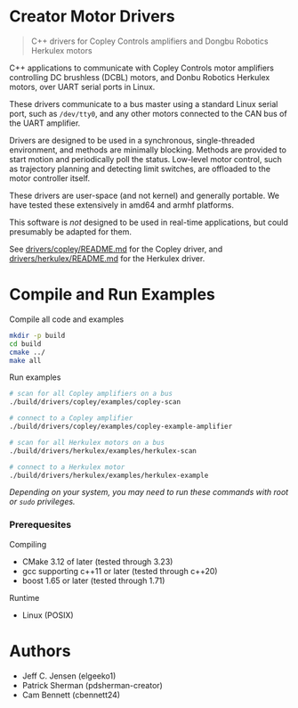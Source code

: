 # Creator Motor Drivers
> C++ drivers for Copley Controls amplifiers
> and Dongbu Robotics Herkulex motors

C++ applications to communicate with Copley Controls motor amplifiers
controlling DC brushless (DCBL) motors, and Donbu Robotics Herkulex motors,
over UART serial ports in Linux.

These drivers communicate to a bus master using a
standard Linux serial port, such as `/dev/tty0`, and any other motors
connected to the CAN bus of the UART amplifier.

Drivers are designed
to be used in a synchronous, single-threaded environment, and methods
are minimally blocking. Methods are provided to start motion and
periodically poll the status. Low-level motor control, such as
trajectory planning and detecting limit switches, are offloaded to
the motor controller itself.

These drivers are user-space (and not kernel) and generally portable.
We have tested these extensively in amd64 and armhf platforms.

This software is _not_ designed to be used in real-time applications,
but could presumably be adapted for them.

See [drivers/copley/README.md](drivers/copley/README.md) for the Copley driver,
and [drivers/herkulex/README.md](drivers/herkulex/README.md) for the Herkulex driver.


# Compile and Run Examples
Compile all code and examples
```sh
mkdir -p build
cd build
cmake ../
make all
```

Run examples
```sh
# scan for all Copley amplifiers on a bus
./build/drivers/copley/examples/copley-scan

# connect to a Copley amplifier
./build/drivers/copley/examples/copley-example-amplifier

# scan for all Herkulex motors on a bus
./build/drivers/herkulex/examples/herkulex-scan

# connect to a Herkulex motor
./build/drivers/herkulex/examples/herkulex-example
```
_Depending on your system, you may need to run
these commands with root or `sudo` privileges._

### Prerequesites
Compiling
* CMake 3.12 of later (tested through 3.23)
* gcc supporting c++11 or later (tested through c++20)
* boost 1.65 or later (tested through 1.71)

Runtime
* Linux (POSIX)

# Authors
* Jeff C. Jensen (elgeeko1)
* Patrick Sherman (pdsherman-creator)
* Cam Bennett (cbennett24)

